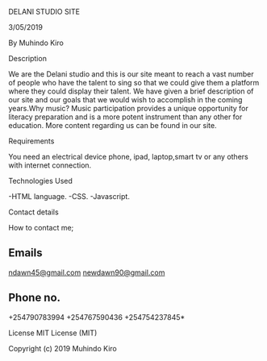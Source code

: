 DELANI STUDIO SITE

3/05/2019

By Muhindo Kiro

Description

We are the Delani studio and this is our site meant to reach a vast number of people who have the talent to sing so that we could give them a platform where they could display their talent. We have given a brief description of our site and our goals that we would wish to accomplish in the coming years.Why music? Music participation provides a unique opportunity for literacy preparation and is a more potent instrument than any other for education. More content regarding us can be found in our site.


Requirements

You need an electrical device phone, ipad, laptop,smart tv or any others with internet connection.

Technologies Used

-HTML language. -CSS. -Javascript.


Contact details

How to contact me;

Emails
--------
ndawn45@gmail.com
newdawn90@gmail.com

Phone no.
---------
+254790783994
+254767590436
+254754237845*


License MIT License (MIT)

Copyright (c) 2019 Muhindo Kiro
